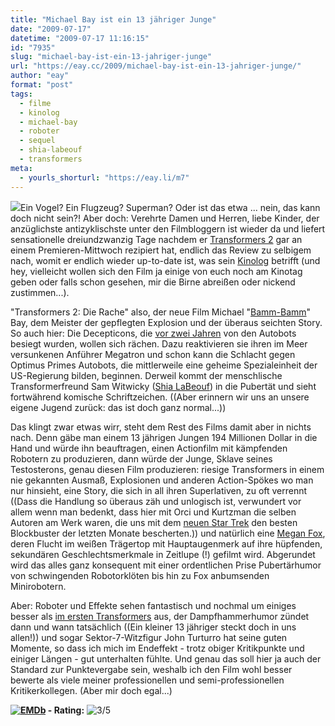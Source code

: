 ```yaml
---
title: "Michael Bay ist ein 13 jähriger Junge"
date: "2009-07-17"
datetime: "2009-07-17 11:16:15"
id: "7935"
slug: "michael-bay-ist-ein-13-jahriger-junge"
url: "https://eay.cc/2009/michael-bay-ist-ein-13-jahriger-junge/"
author: "eay"
format: "post"
tags:
  - filme
  - kinolog
  - michael-bay
  - roboter
  - sequel
  - shia-labeouf
  - transformers
meta:
  - yourls_shorturl: "https://eay.li/m7"
---
```


![](https://eay.cc/uploads/2009/transformers2.jpg)Ein Vogel? Ein Flugzeug? Superman? Oder ist das etwa ... nein, das kann doch nicht sein?! Aber doch: Verehrte Damen und Herren, liebe Kinder, der anzüglichste antizyklischste unter den Filmbloggern ist wieder da und liefert sensationelle dreiundzwanzig Tage nachdem er [Transformers 2](http://www.imdb.com/title/tt1055369/) gar an einem Premieren-Mittwoch rezipiert hat, endlich das Review zu selbigem nach, womit er endlich wieder up-to-date ist, was sein [Kinolog](//eay.cc/themen/kinolog/) betrifft (und hey, vielleicht wollen sich den Film ja einige von euch noch am Kinotag geben oder falls schon gesehen, mir die Birne abreißen oder nickend zustimmen...).

"Transformers 2: Die Rache" also, der neue Film Michael "[Bamm-Bamm](http://en.wikipedia.org/wiki/Bamm-Bamm_Rubble)" Bay, dem Meister der gepflegten Explosion und der überaus seichten Story. So auch hier: Die Decepticons, die [vor zwei Jahren](//eay.cc/2007/optimus-prime-vs-megatron/) von den Autobots besiegt wurden, wollen sich rächen. Dazu reaktivieren sie ihren im Meer versunkenen Anführer Megatron und schon kann die Schlacht gegen Optimus Primes Autobots, die mittlerweile eine geheime Spezialeinheit der US-Regierung bilden, beginnen. Derweil kommt der menschlische Transformerfreund Sam Witwicky ([Shia LaBeouf](//eay.cc/2008/der-tweet-des-tages/)) in die Pubertät und sieht fortwährend komische Schriftzeichen. ((Aber erinnern wir uns an unsere eigene Jugend zurück: das ist doch ganz normal...))

Das klingt zwar etwas wirr, steht dem Rest des Films damit aber in nichts nach. Denn gäbe man einem 13 jährigen Jungen 194 Millionen Dollar in die Hand und würde ihn beauftragen, einen Actionfilm mit kämpfenden Robotern zu produzieren, dann würde der Junge, Sklave seines Testosterons, genau diesen Film produzieren: riesige Transformers in einem nie gekannten Ausmaß, Explosionen und anderen Action-Spökes wo man nur hinsieht, eine Story, die sich in all ihren Superlativen, zu oft verrennt ((Dass die Handlung so überaus zäh und unlogisch ist, verwundert vor allem wenn man bedenkt, dass hier mit Orci und Kurtzman die selben Autoren am Werk waren, die uns mit dem [neuen Star Trek](//eay.cc/2009/star-trek-2-punkt-0/) den besten Blockbuster der letzten Monate bescherten.)) und natürlich eine [Megan Fox](http://twitter.com/Eay/statuses/2276630106), deren Flucht im weißen Trägertop mit Hauptaugenmerk auf ihre hüpfenden, sekundären Geschlechtsmerkmale in Zeitlupe (!) gefilmt wird. Abgerundet wird das alles ganz konsequent mit einer ordentlichen Prise Pubertärhumor von schwingenden Robotorklöten bis hin zu Fox anbumsenden Minirobotern.

Aber: Roboter und Effekte sehen fantastisch und nochmal um einiges besser als [im ersten Transformers](//eay.cc/2007/optimus-prime-vs-megatron/) aus, der Dampfhammerhumor zündet dann und wann tatsächlich ((Ein kleiner 13 jähriger steckt doch in uns allen!)) und sogar Sektor-7-Witzfigur John Turturro hat seine guten Momente, so dass ich mich im Endeffekt - trotz obiger Kritikpunkte und einiger Längen - gut unterhalten fühlte. Und genau das soll hier ja auch der Standard zur Punktevergabe sein, weshalb ich den Film wohl besser bewerte als viele meiner professionellen und semi-professionellen Kritikerkollegen. (Aber mir doch egal...)

 **[![EMDb](/uploads/pages/emdb/emdb_mini.gif)](http://eay.cc/emdb/) - Rating:** ![3/5](/uploads/pages/emdb/s_3.gif)
